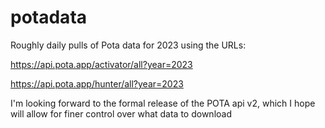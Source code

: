 # potadata

Roughly daily pulls of Pota data for 2023 using the URLs:

https://api.pota.app/activator/all?year=2023

https://api.pota.app/hunter/all?year=2023

I'm looking forward to the formal release of the POTA api v2, which I hope will allow for finer control over what data to download
